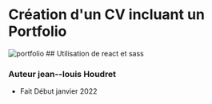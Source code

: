 # Création d'un CV incluant un Portfolio
<img src="../public/media/portfolio.png" alt="portfolio" />
## Utilisation de react et sass

### Auteur jean--louis Houdret

-  Fait Début janvier 2022
